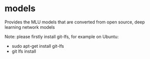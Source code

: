 # models
Provides the MLU models that are converted from open source, deep learning network models

Note: please firstly install git-lfs, for example on Ubuntu:

-  sudo apt-get install git-lfs
-  git lfs install
